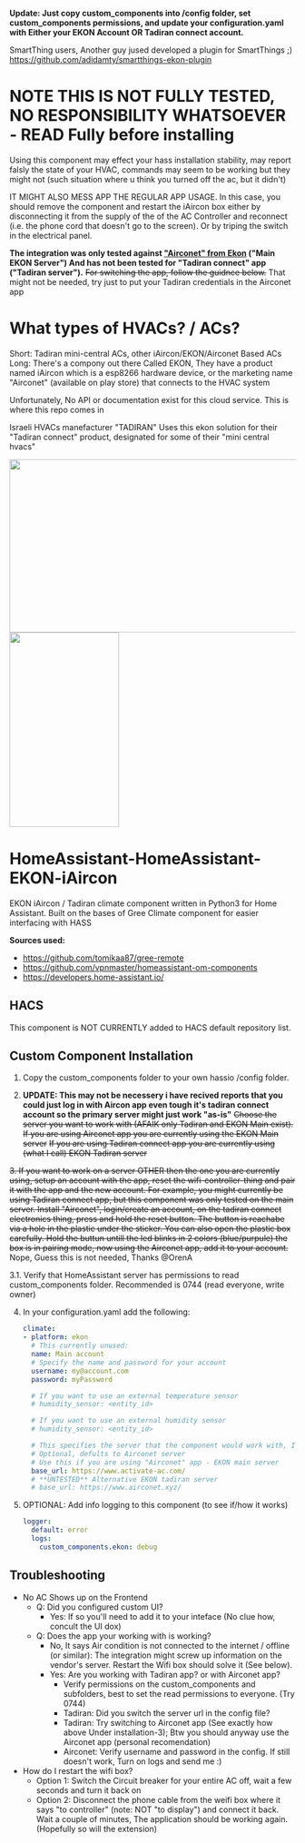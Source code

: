 **Update: Just copy custom_components into /config folder, set custom_components permissions, and update your configuration.yaml with Either your EKON Account OR Tadiran connect account.**

SmartThing users, Another guy jused developed a plugin for SmartThings ;) https://github.com/adidamty/smartthings-ekon-plugin

# NOTE THIS IS NOT FULLY TESTED, NO RESPONSIBILITY WHATSOEVER - READ Fully before installing
Using this component may effect your hass installation stability, may report falsly the state of your HVAC, commands may seem to be working but they might not (such situation where u think you turned off the ac, but it didn't)

IT MIGHT ALSO MESS APP THE REGULAR APP USAGE. In this case, you should remove the component and restart the iAircon box either by disconnecting it from the supply of the of the AC Controller and reconnect (i.e. the phone cord that doesn't go to the screen). Or by triping the switch in the electrical panel.

**The integration was only tested against ["Airconet" from Ekon](https://play.google.com/store/apps/details?id=com.ekon.airconet.app) ("Main EKON Server") And has not been tested for "Tadiran connect" app ("Tadiran server").** ~~For switching the app, follow the guidnce below.~~ That might not be needed, try just to put your Tadiran credentials in the Airconet app

# What types of HVACs? / ACs?
Short: Tadiran mini-central ACs, other iAircon/EKON/Airconet Based ACs
Long:
There's a compony out there Called EKON, They have a product named iAircon which is a esp8266 hardware device, or the marketing name 
"Airconet" (available on play store) that connects to the HVAC system

Unfortunately, No API or documentation exist for this cloud service. This is where this repo comes in

Israeli HVACs manefacturer "TADIRAN" Uses this ekon solution for their "Tadiran connect" product, designated for some of their "mini central hvacs"

<img src="https://g-rafa.co.il/wp-content/uploads/2017/06/tadiran1-e1498462193178-1024x609.jpg" width="512px" height="305px" />
<img src="https://lh3.googleusercontent.com/43-jwjJFMF1Q1ft6P7e6Su8wxygdrlRe1B5cY3o2dZAgACU-kYZ9Uql4cFVAuiGgdg=w1396-h686-rw" width="193px" height="343px" />

# HomeAssistant-HomeAssistant-EKON-iAircon
EKON iAircon / Tadiran climate component written in Python3 for Home Assistant.
Built on the bases of Gree Climate component for easier interfacing with HASS


**Sources used:**
 - https://github.com/tomikaa87/gree-remote
 - https://github.com/vpnmaster/homeassistant-om-components
 - https://developers.home-assistant.io/
 
## HACS
This component is NOT CURRENTLY added to HACS default repository list.

## Custom Component Installation

1. Copy the custom_components folder to your own hassio /config folder.

2. **UPDATE: This may not be necessery i have recived reports that you could just log in with Aircon app even tough it's tadiran connect account so the primary server might just work "as-is"** ~~Choose the server you want to work with (AFAIK only Tadiran and EKON Main exist).~~
   ~~If you are using Airconet app you are currently using the EKON Main server~~
   ~~If you are using Tadiran connect app you are currently using (what I call) EKON Tadiran server~~

~~3. If you want to work on a server OTHER then the one you are currently using, setup an account with the app, reset the wifi-controller-thing and pair it with the app and the new account.
   For example, you might currently be using Tadiran connect app, but this component was only tested on the main server. Install "Airconet", login/create an account, on the tadiran connect electronics thing, press and hold the reset button. The button is reachabe via a hole in the plastic under the sticker. You can also open the plastic box carefully. Hold the buttun untill the led blinks in 2 colors (blue/purpule) the box is in pairing mode, now using the Airconet app, add it to your account.~~ Nope, Guess this is not needed, Thanks @OrenA
   
3.1. Verify that HomeAssistant server has permissions to read custom_components folder. Recommended is 0744 (read everyone, write owner)

4. In your configuration.yaml add the following:

   ```yaml
   climate: 
   - platform: ekon
     # This currently unused:
     name: Main account
     # Specify the name and password for your account
     username: my@account.com
     password: myPassword

     # If you want to use an external temperature sensor
     # humidity_sensor: <entity_id>

     # If you want to use an external humidity sensor
     # humidity_sensor: <entity_id>

     # This specifies the server that the component would work with, I have only tried it with EKON server (Airconet APP)
     # Optional, defults to Airconet server
     # Use this if you are using "Airconet" app - EKON main server
     base_url: https://www.activate-ac.com/
     # **UNTESTED** Alternative EKON tadiran server
     # base_url: https://www.airconet.xyz/
   ```
5. OPTIONAL: Add info logging to this component (to see if/how it works)
  
   ```yaml
   logger:
     default: error
     logs:
       custom_components.ekon: debug
   ```
## Troubleshooting
- No AC Shows up on the Frontend
  - Q: Did you configured custom UI?
    - Yes: If so you'll need to add it to your inteface (No clue how, concult the UI dox)
  - Q: Does the app your working with is working?
    - No, It says Air condition is not connected to the internet / offline (or similar):
      The integration might screw up information on the vendor's server. Restart the Wifi box should solve it (See below).
    - Yes: Are you working with Tadiran app? or with Airconet app?
      - Verify permissions on the custom_components and subfolders, best to set the read permissions to everyone. (Try 0744)
      - Tadiran: Did you switch the server url in the config file?
      - Tadiran: Try switching to Airconet app (See exactly how above Under installation-3); Btw you should anyway use the Airconet app (personal recomendation) 
      - Airconet: Verify username and password in the config. If still doesn't work, Turn on logs and send me :)
- How do I restart the wifi box?
  - Option 1: Switch the Circuit breaker for your entire AC off, wait a few seconds and turn it back on
  - Option 2: Disconnect the phone cable from the weifi box where it says "to controller" (note: NOT "to display") and connect it back. Wait a couple of minutes, The application should be working again. (Hopefully so will the extension)
